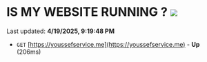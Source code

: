 # IS MY WEBSITE RUNNING ? [![](https://img.shields.io/static/v1?label=Sponsor&message=%E2%9D%A4&logo=GitHub&color=%23fe8e86)](https://github.com/sponsors/Youssef-Lehmam)

Last updated: **4/19/2025, 9:19:48 PM**

- `GET` [https://youssefservice.me](https://youssefservice.me) - **Up** (206ms)
